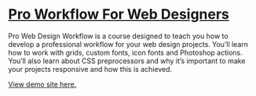 # [Pro Workflow For Web Designers](https://webdesign.tutsplus.com/courses/pro-web-design-workflow)

Pro Web Design Workflow is a course designed to teach you how to develop a professional workflow for your web design projects. You’ll learn how to work with grids, custom fonts, icon fonts and Photoshop actions. You’ll also learn about CSS preprocessors and why it’s important to make your projects responsive and how this is achieved.

[View demo site here.](http://edwinchen.co/pro_workflow_for_web_designers/)
